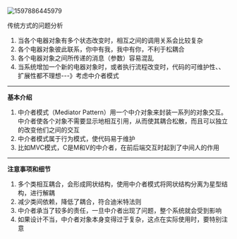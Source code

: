 ![1597886445979](C:\Users\hl2333\AppData\Roaming\Typora\typora-user-images\1597886445979.png)

传统方式的问题分析

1. 当各个电器对象有多个状态改变时，相互之间的调用关系会比较复杂
2. 各个电器对象彼此联系，你中有我，我中有你，不利于松耦合
3. 各个电器对象之间所传递的消息（参数）容易混乱
4. 当系统增加一个新的电器对象时，或者执行流程改变时，代码的可维护性、、扩展性都不理想---》考虑中介者模式

---

**基本介绍**

1. 中介者模式（Mediator Pattern）用一个中介对象来封装一系列的对象交互。中介者使各个对象不需要显示地相互引用，从而使其耦合松散，而且可以独立的改变他们之间的交互
2. 中介者模式属于行为模式，使代码易于维护
3. 比如MVC模式，C是M和V的中介者，在前后端交互时起到了中间人的作用

---

**注意事项和细节**

1. 多个类相互耦合，会形成网状结构，使用中介者模式将网状结构分离为星型结构，进行解耦
2. 减少类间依赖，降低了耦合，符合迪米特法则
3. 中介者承当了较多的责任，一旦中介者出现了问题，整个系统就会受到影响
4. 如果设计不当，中介者对象本身变得过于复杂，这点在实际使用时，要特别注意



























